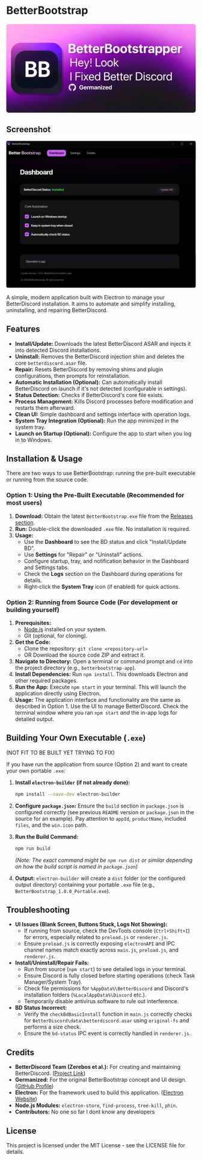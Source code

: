 # BetterBootstrap
![BetterBootstrapBanner](assets/images/BBbannerv2.png)



## Screenshot
![BetterBootstrap Screenshot](assets/images/screenshotv3.png)

A simple, modern application built with Electron to manage your BetterDiscord installation. It aims to automate and simplify installing, uninstalling, and repairing BetterDiscord.

## Features

*   **Install/Update:** Downloads the latest BetterDiscord ASAR and injects it into detected Discord installations.
*   **Uninstall:** Removes the BetterDiscord injection shim and deletes the core `betterdiscord.asar` file.
*   **Repair:** Resets BetterDiscord by removing shims and plugin configurations, then prompts for reinstallation.
*   **Automatic Installation (Optional):** Can automatically install BetterDiscord on launch if it's not detected (configurable in settings).
*   **Status Detection:** Checks if BetterDiscord's core file exists.
*   **Process Management:** Kills Discord processes before modification and restarts them afterward.
*   **Clean UI:** Simple dashboard and settings interface with operation logs.
*   **System Tray Integration (Optional):** Run the app minimized in the system tray.
*   **Launch on Startup (Optional):** Configure the app to start when you log in to Windows.

## Installation & Usage

There are two ways to use BetterBootstrap: running the pre-built executable or running from the source code.

### Option 1: Using the Pre-Built Executable (Recommended for most users)

1.  **Download:** Obtain the latest `BetterBootstrap.exe` file from the [Releases section](<link-to-your-releases-page>). <!-- *** IMPORTANT: Replace with the actual link to your GitHub releases *** -->
2.  **Run:** Double-click the downloaded `.exe` file. No installation is required.
3.  **Usage:**
    *   Use the **Dashboard** to see the BD status and click "Install/Update BD".
    *   Use **Settings** for "Repair" or "Uninstall" actions.
    *   Configure startup, tray, and notification behavior in the Dashboard and Settings tabs.
    *   Check the **Logs** section on the Dashboard during operations for details.
    *   Right-click the **System Tray** icon (if enabled) for quick actions.

### Option 2: Running from Source Code (For development or building yourself)

1.  **Prerequisites:**
    *   [Node.js](https://nodejs.org/) installed on your system.
    *   Git (optional, for cloning).
2.  **Get the Code:**
    *   Clone the repository: `git clone <repository-url>`
    *   OR Download the source code ZIP and extract it.
3.  **Navigate to Directory:** Open a terminal or command prompt and `cd` into the project directory (e.g., `betterbootstrap-app`).
4.  **Install Dependencies:** Run `npm install`. This downloads Electron and other required packages.
5.  **Run the App:** Execute `npm start` in your terminal. This will launch the application directly using Electron.
6.  **Usage:** The application interface and functionality are the same as described in Option 1. Use the UI to manage BetterDiscord. Check the terminal window where you ran `npm start` *and* the in-app logs for detailed output.

## Building Your Own Executable (`.exe`)
(NOT FIT TO BE BUILT YET TRYING TO FIX)

If you have run the application from source (Option 2) and want to create your own portable `.exe`:

1.  **Install `electron-builder` (if not already done):**
    ```bash
    npm install --save-dev electron-builder
    ```

2.  **Configure `package.json`:** Ensure the `build` section in `package.json` is configured correctly (see previous `README` version or `package.json` in the source for an example). Pay attention to `appId`, `productName`, included `files`, and the `win.icon` path.

3.  **Run the Build Command:**
    ```bash
    npm run build
    ```
    *(Note: The exact command might be `npm run dist` or similar depending on how the build script is named in `package.json`)*

4.  **Output:** `electron-builder` will create a `dist` folder (or the configured output directory) containing your portable `.exe` file (e.g., `BetterBootstrap_1.0.0_Portable.exe`).

## Troubleshooting

*   **UI Issues (Blank Screen, Buttons Stuck, Logs Not Showing):**
    *   If running from source, check the DevTools console (`Ctrl+Shift+I`) for errors, especially related to `preload.js` or `renderer.js`.
    *   Ensure `preload.js` is correctly exposing `electronAPI` and IPC channel names match exactly across `main.js`, `preload.js`, and `renderer.js`.
*   **Install/Uninstall/Repair Fails:**
    *   Run from source (`npm start`) to see detailed logs in your terminal.
    *   Ensure Discord is fully closed before starting operations (check Task Manager/System Tray).
    *   Check file permissions for `%AppData%\BetterDiscord` and Discord's installation folders (`%LocalAppData%\Discord` etc.).
    *   Temporarily disable antivirus software to rule out interference.
*   **BD Status Incorrect:**
    *   Verify the `checkBdBasicInstall` function in `main.js` correctly checks for `BetterDiscord\data\betterdiscord.asar` using `original-fs` and performs a size check.
    *   Ensure the `bd-status` IPC event is correctly handled in `renderer.js`.

## Credits

*   **BetterDiscord Team (Zerebos et al.):** For creating and maintaining BetterDiscord. ([Project Link](https://github.com/BetterDiscord/BetterDiscord))
*   **Germanized:** For the original BetterBootstrap concept and UI design. ([GitHub Profile](https://github.com/Germanized))
*   **Electron:** For the framework used to build this application. ([Electron Website](https://www.electronjs.org/))
*   **Node.js Modules:** `electron-store`, `find-process`, `tree-kill`, `phin`.
*   **Contributors:** No one so far I dont know any developers

## License

This project is licensed under the MIT License  - see the LICENSE file for details. 
